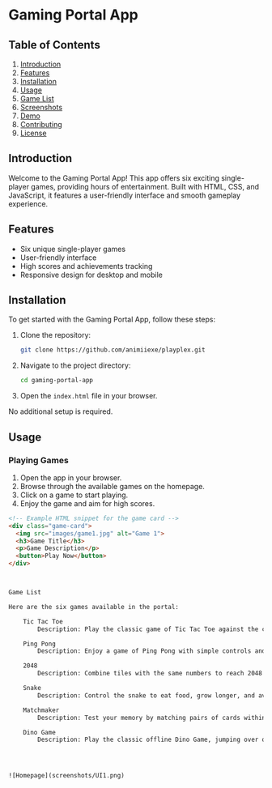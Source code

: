 # Gaming Portal App

## Table of Contents
1. [Introduction](#introduction)
2. [Features](#features)
3. [Installation](#installation)
4. [Usage](#usage)
5. [Game List](#game-list)
6. [Screenshots](#screenshots)
7. [Demo](#demo)
8. [Contributing](#contributing)
9. [License](#license)

## Introduction
Welcome to the Gaming Portal App! This app offers six exciting single-player games, providing hours of entertainment. Built with HTML, CSS, and JavaScript, it features a user-friendly interface and smooth gameplay experience.

## Features
- Six unique single-player games
- User-friendly interface
- High scores and achievements tracking
- Responsive design for desktop and mobile

## Installation
To get started with the Gaming Portal App, follow these steps:

1. Clone the repository:
    ```sh
    git clone https://github.com/animiiexe/playplex.git
    ```

2. Navigate to the project directory:
    ```sh
    cd gaming-portal-app
    ```

3. Open the `index.html` file in your browser.

No additional setup is required.

## Usage
### Playing Games
1. Open the app in your browser.
2. Browse through the available games on the homepage.
3. Click on a game to start playing.
4. Enjoy the game and aim for high scores.

```html
<!-- Example HTML snippet for the game card -->
<div class="game-card">
  <img src="images/game1.jpg" alt="Game 1">
  <h3>Game Title</h3>
  <p>Game Description</p>
  <button>Play Now</button>
</div>



Game List

Here are the six games available in the portal:

    Tic Tac Toe
        Description: Play the classic game of Tic Tac Toe against the computer or a friend.

    Ping Pong
        Description: Enjoy a game of Ping Pong with simple controls and challenging AI.

    2048
        Description: Combine tiles with the same numbers to reach 2048 in this addictive puzzle game.

    Snake
        Description: Control the snake to eat food, grow longer, and avoid running into walls or itself.

    Matchmaker
        Description: Test your memory by matching pairs of cards within a time limit.

    Dino Game
        Description: Play the classic offline Dino Game, jumping over obstacles to achieve a high score.```




![Homepage](screenshots/UI1.png)

